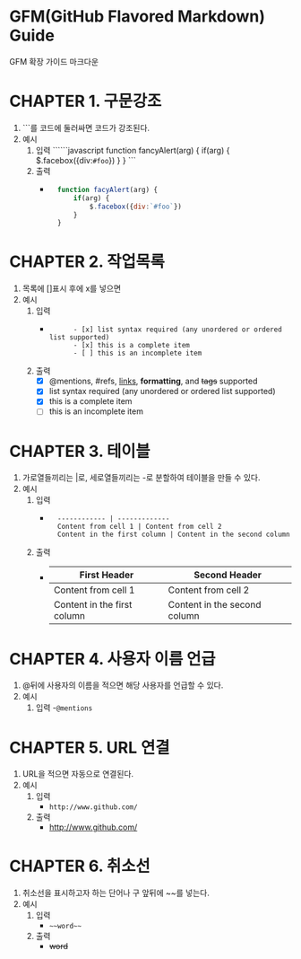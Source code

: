 # GFM(GitHub Flavored Markdown) Guide
GFM 확장 가이드 마크다운

# CHAPTER 1. 구문강조
1. \`\`\`를 코드에 둘러싸면 코드가 강조된다.
2. 예시
    1. 입력
            ``````javascript
            function fancyAlert(arg) {
                    if(arg) {
                        $.facebox({div:`#foo`})
                    }
                }
            ```
    2. 출력
        - ```javascript
            function facyAlert(arg) {
                if(arg) {
                    $.facebox({div:`#foo`})
                }
            }
            ```

# CHAPTER 2. 작업목록
1. 목록에 \[\]표시 후에 x를 넣으면 
2. 예시
    1. 입력
        - ```- [x] @mentions, #refs, [links](), **formatting**, and <del>tags</del> supported
                - [x] list syntax required (any unordered or ordered list supported)
                - [x] this is a complete item
                - [ ] this is an incomplete item
          ```
    2. 출력
        - [x] @mentions, #refs, [links](), **formatting**, and <del>tags</del> supported
        - [x] list syntax required (any unordered or ordered list supported)
        - [x] this is a complete item
        - [ ] this is an incomplete item

# CHAPTER 3. 테이블
1. 가로열들끼리는 \|로, 세로열들끼리는 \-로 분할하여 테이블을 만들 수 있다.
2. 예시
    1. 입력
        - ``` First Header | Second Header
            ------------ | -------------
            Content from cell 1 | Content from cell 2
            Content in the first column | Content in the second column
          ```
    2. 출력
        - First Header | Second Header
            ------------ | -------------
            Content from cell 1 | Content from cell 2
            Content in the first column | Content in the second column
            
# CHAPTER 4. 사용자 이름 언급
1. \@뒤에 사용자의 이름을 적으면 해당 사용자를 언급할 수 있다.
2. 예시
    1. 입력
        -`@mentions`

# CHAPTER 5. URL 연결
1. URL을 적으면 자동으로 연결된다.
2. 예시
    1. 입력
        - `http://www.github.com/`
    2. 출력
        - http://www.github.com/

# CHAPTER 6. 취소선
1. 취소선을 표시하고자 하는 단어나 구 앞뒤에 \~\~를 넣는다.
2. 예시
    1. 입력
        - `~~word~~`
    2. 출력
        - ~~word~~

